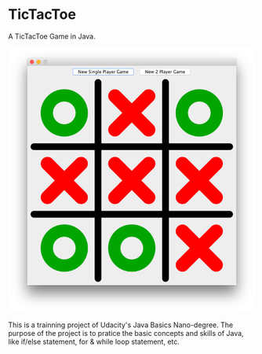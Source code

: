 # TicTacToe
A TicTacToe Game in Java.

<img src="屏幕快照 2018-02-28 16.44.10.png" width="600px">

This is a trainning project of Udacity's Java Basics Nano-degree. The purpose of the project is to pratice the basic concepts and skills of Java, like if/else statement, for & while loop statement, etc.
